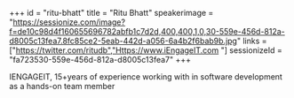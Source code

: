 +++
id = "ritu-bhatt"
title = "Ritu  Bhatt"
speakerimage = "https://sessionize.com/image?f=de10c98d4f160655696782abfb1c7d2d,400,400,1,0,30-559e-456d-812a-d8005c13fea7.8fc85ce2-5eab-442d-a056-6a4b2f6bab9b.jpg"
links = ["https://twitter.com/ritudb","Https://www.iEngageIT.com "]
sessionizeId = "fa723530-559e-456d-812a-d8005c13fea7"
+++


IENGAGEIT, 15+years of experience working with in software development as a hands-on team member 